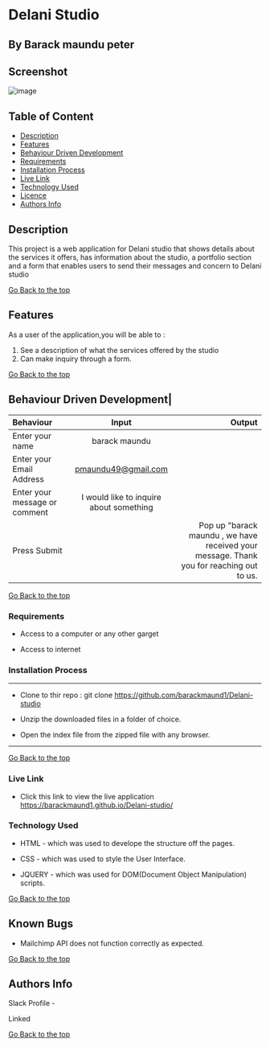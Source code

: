 # Delani Studio

 ## By Barack maundu peter


## Screenshot
 ![image](./assets/delanii.png)

 ## Table of Content

 - [Description](#description)
 - [Features](#features)
 - [Behaviour Driven Development](#Behaviour-Driven-Development)
 - [Requirements](#requirements)
 - [Installation Process](#installation-Process)
 - [Live Link](#Live-Link)
 - [Technology  Used](#technology-Used)
 - [Licence](#licence)
 - [Authors Info](#Authors-Info)


 ## Description

 <p>This project is a web application for Delani studio that shows details about the services it offers, has information about the studio, a portfolio section and a form that enables users to send their messages and concern to Delani studio</p>

[Go Back to the top](#delani-studio)

## Features

As a user of the application,you will be able to :

1. See a description of what the services offered by the studio
1. Can make inquiry through a form.  


[Go Back to the top](#delani-studio)

## Behaviour Driven Development|

| Behaviour      | Input        | Output       |
| :------------- | :----------: | -----------: |
|  Enter your name  |   barack maundu |     |
| Enter your Email Address  | pmaundu49@gmail.com |   |
| Enter your message or comment   |  I would like to inquire about something     |     |
| Press Submit|     |Pop up "barack maundu , we have received your message. Thank you for reaching out to us.|


[Go Back to the top](#delani-studio)
 ###  Requirements

 * Access to  a computer or any other garget

 * Access to internet

 ### Installation Process

 ****  
* Clone to thir repo : git clone https://github.com/barackmaund1/Delani-studio

* Unzip the downloaded files in a folder of choice.

* Open the index file from the zipped file with any browser.
 ****
 [Go Back to the top](#delani-studio)
### Live Link 

- Click this link to view the live application https://barackmaund1.github.io/Delani-studio/

### Technology  Used
* HTML - which was used to develope the structure off the pages.

* CSS - which was used to style the User Interface.

* JQUERY - which was used for DOM(Document Object Manipulation) scripts.

[Go Back to the top](#delani-studio)

## Known Bugs
* Mailchimp API does not function correctly as expected.



[Go Back to the top](#delani-studio)

## Authors Info

Slack Profile - 

Linked 


[Go Back to the top](#delani-studio)